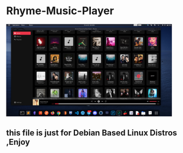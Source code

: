 # Rhyme-Music-Player

<img src="./preview.png" height="250px">

## this file is just for Debian Based Linux Distros ,Enjoy
